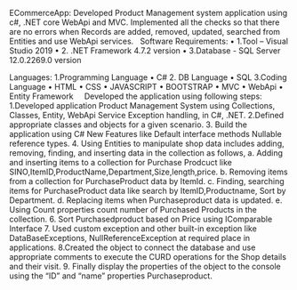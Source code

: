 ECommerceApp: Developed Product Management system application using c#, .NET core WebApi and MVC.
Implemented all the checks so that there are no errors when Records are added, removed, updated, searched from Entities and use WebApi services.
 
Software Requirements:
• 1.Tool – Visual Studio 2019
• 2. .NET Framework 4.7.2 version
• 3.Database - SQL Server 12.0.2269.0 version

Languages:
1.Programming Language
• C#
2. DB Language
• SQL
3.Coding Language
• HTML
• CSS
• JAVASCRIPT
• BOOTSTRAP
• MVC
• WebApi
• Entity Framework
 
 
Developed the application using following steps:
1.Developed application Product Management System using Collections, Classes, Entity, WebApi Service
Exception handling, in C#, .NET.
2.Defined appropriate classes and objects for a given scenario.
3. Build the application using C# New Features like Default interface methods
Nullable reference types.
4. Using Entities to manipulate shop data includes adding, removing, finding,
and inserting data in the collection as follows,
a. Adding and inserting items to a collection for Purchase Prodcuct like SINO,ItemID,ProductName,Department,Size,length,price.
b. Removing items from a collection for PurchaseProduct data by ItemId.
c. Finding, searching items for PurchaseProduct data like search by ItemID,Productname, Sort by Department.
d. Replacing items when Purchaseproduct data is updated.
e. Using Count properties count number of Purchased Products in the collection.
6. Sort Purchasedproduct based on Price using IComparable Interface
7. Used custom exception and other built-in exception like DataBaseExceptions, NullReferenceException at required place in applications.
8.Created the object to connect the database and use appropriate comments to execute the CURD operations for the Shop details and their visit.
9. Finally display the properties of the object to the console using the “ID” and “name” properties Purchaseproduct.
 
